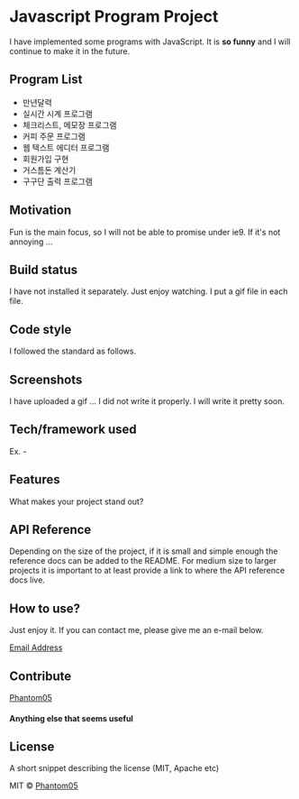 # Javascript Program Project
I have implemented some programs with JavaScript. It is **so funny** and I will continue to make it in the future.


## Program List
+ 만년달력
+ 실시간 시계 프로그램
+ 체크리스트, 메모장 프로그램
+ 커피 주문 프로그램
+ 웹 텍스트 에디터 프로그램
+ 회원가입 구현
+ 거스틈돈 계산기
+ 구구단 출력 프로그램

## Motivation
Fun is the main focus, so I will not be able to promise under ie9. If it's not annoying ...


## Build status
I have not installed it separately. Just enjoy watching. I put a gif file in each file.

## Code style
I followed the standard as follows.
 
## Screenshots
I have uploaded a gif ... I did not write it properly. I will write it pretty soon.

## Tech/framework used
Ex. -

## Features
What makes your project stand out?

## API Reference

Depending on the size of the project, if it is small and simple enough the reference docs can be added to the README. For medium size to larger projects it is important to at least provide a link to where the API reference docs live.

## How to use?
Just enjoy it. If you can contact me, please give me an e-mail below.

[Email Address](monster2jy@gmail.com)

## Contribute

[Phantom05](https://github.com/Phantom05)

#### Anything else that seems useful

## License
A short snippet describing the license (MIT, Apache etc)

MIT © [Phantom05](https://github.com/Phantom05)

